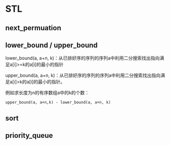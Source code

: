 # STL
## next_permuation

## lower\_bound / upper_bound
lower_bound(a, a+n, k)：从已排好序的序列的序列a中利用二分搜索找出指向满足a[i]>=k的a[i]的最小的指针

upper_bound(a, a+n, k)：从已排好序的序列的序列a中利用二分搜索找出指向满足a[i]>k的a[i]的最小的指针。

例如求长度为n的有序数组a中的k的个数：

```
upper_bound(a, a+n,k) - lower_bound(a, a+n, k)
```
## sort

## priority_queue

